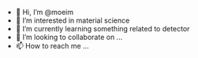 - 👋 Hi, I’m @moeim
- 👀 I’m interested in material science
- 🌱 I’m currently learning something related to detector
- 💞️ I’m looking to collaborate on ...
- 📫 How to reach me ...

<!---
moeim/moeim is a ✨ special ✨ repository because its `README.md` (this file) appears on your GitHub profile.
You can click the Preview link to take a look at your changes.
--->
